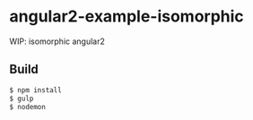 # angular2-example-isomorphic
WIP: isomorphic angular2


## Build

```bash
$ npm install
$ gulp
$ nodemon
```
